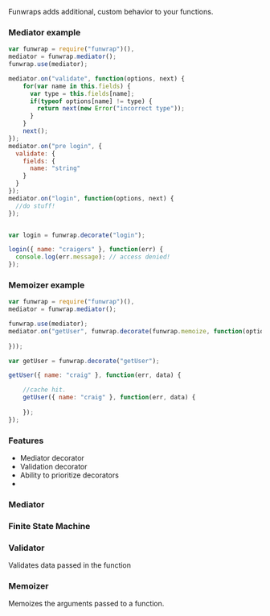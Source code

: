 Funwraps adds additional, custom behavior to your functions.


### Mediator example 

```javascript
var funwrap = require("funwrap")(),
mediator = funwrap.mediator();
funwrap.use(mediator);

mediator.on("validate", function(options, next) {
    for(var name in this.fields) {
      var type = this.fields[name];
      if(typeof options[name] != type) {
        return next(new Error("incorrect type"));
      }
    }
    next();
});
mediator.on("pre login", { 
  validate: {
    fields: {
      name: "string"
    }
  }
});
mediator.on("login", function(options, next) {
  //do stuff!
});


var login = funwrap.decorate("login");

login({ name: "craigers" }, function(err) {
  console.log(err.message); // access denied!
});

```

### Memoizer example

```javascript
var funwrap = require("funwrap")(),
mediator = funwrap.mediator();

funwrap.use(mediator);
mediator.on("getUser", funwrap.decorate(funwrap.memoize, function(options, next) {
  
}));

var getUser = funwrap.decorate("getUser");

getUser({ name: "craig" }, function(err, data) {

    //cache hit.
    getUser({ name: "craig" }, function(err, data) {
    
    });
});
```



### Features

- Mediator decorator
- Validation decorator
- Ability to prioritize decorators
- 

### Mediator

### Finite State Machine

### Validator

Validates data passed in the function

### Memoizer

Memoizes the arguments passed to a function.
